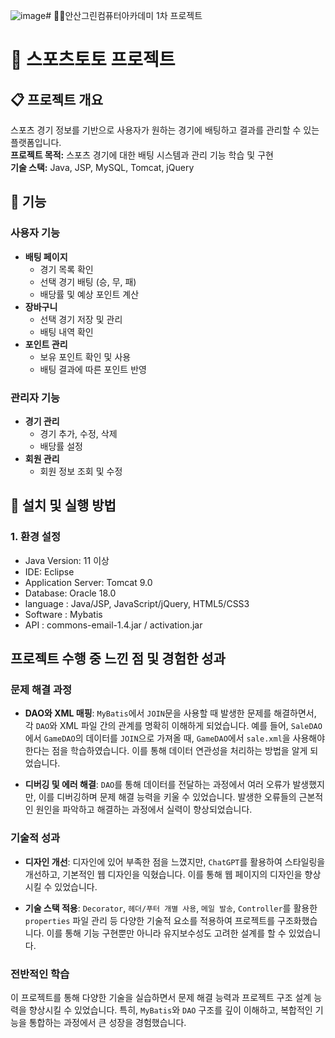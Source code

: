 ![image](https://github.com/user-attachments/assets/ad0cfdbc-9a2e-475c-abb6-d805bb8ef261)# 🤦‍♂️안산그린컴퓨터아카데미 1차 프로젝트


# 🏀 스포츠토토 프로젝트

## 📋 프로젝트 개요
스포츠 경기 정보를 기반으로 사용자가 원하는 경기에 배팅하고 결과를 관리할 수 있는 플랫폼입니다.  
**프로젝트 목적:** 스포츠 경기에 대한 배팅 시스템과 관리 기능 학습 및 구현  
**기술 스택:** Java, JSP, MySQL, Tomcat, jQuery

## 🚀 기능

### 사용자 기능
- **배팅 페이지**
  - 경기 목록 확인
  - 선택 경기 배팅 (승, 무, 패)
  - 배당률 및 예상 포인트 계산
- **장바구니**
  - 선택 경기 저장 및 관리
  - 배팅 내역 확인
- **포인트 관리**
  - 보유 포인트 확인 및 사용
  - 배팅 결과에 따른 포인트 반영

### 관리자 기능
- **경기 관리**
  - 경기 추가, 수정, 삭제
  - 배당률 설정
- **회원 관리**
  - 회원 정보 조회 및 수정

## 🔧 설치 및 실행 방법

### 1. 환경 설정
- Java Version: 11 이상
- IDE: Eclipse
- Application Server: Tomcat 9.0
- Database: Oracle 18.0
- language : Java/JSP, JavaScript/jQuery, HTML5/CSS3
- Software : Mybatis
- API : commons-email-1.4.jar / activation.jar


## 프로젝트 수행 중 느낀 점 및 경험한 성과

### 문제 해결 과정

- **DAO와 XML 매핑**: `MyBatis`에서 `JOIN`문을 사용할 때 발생한 문제를 해결하면서, 각 `DAO`와 XML 파일 간의 관계를 명확히 이해하게 되었습니다. 예를 들어, `SaleDAO`에서 `GameDAO`의 데이터를 `JOIN`으로 가져올 때, `GameDAO`에서 `sale.xml`을 사용해야 한다는 점을 학습하였습니다. 이를 통해 데이터 연관성을 처리하는 방법을 알게 되었습니다.
  
- **디버깅 및 에러 해결**: `DAO`를 통해 데이터를 전달하는 과정에서 여러 오류가 발생했지만, 이를 디버깅하며 문제 해결 능력을 키울 수 있었습니다. 발생한 오류들의 근본적인 원인을 파악하고 해결하는 과정에서 실력이 향상되었습니다.

### 기술적 성과

- **디자인 개선**: 디자인에 있어 부족한 점을 느꼈지만, `ChatGPT`를 활용하여 스타일링을 개선하고, 기본적인 웹 디자인을 익혔습니다. 이를 통해 웹 페이지의 디자인을 향상시킬 수 있었습니다.

- **기술 스택 적용**: `Decorator`, `헤더/푸터 개별 사용`, `메일 발송`, `Controller`를 활용한 `properties` 파일 관리 등 다양한 기술적 요소를 적용하여 프로젝트를 구조화했습니다. 이를 통해 기능 구현뿐만 아니라 유지보수성도 고려한 설계를 할 수 있었습니다.

### 전반적인 학습

이 프로젝트를 통해 다양한 기술을 실습하면서 문제 해결 능력과 프로젝트 구조 설계 능력을 향상시킬 수 있었습니다. 특히, `MyBatis`와 `DAO` 구조를 깊이 이해하고, 복합적인 기능을 통합하는 과정에서 큰 성장을 경험했습니다.
